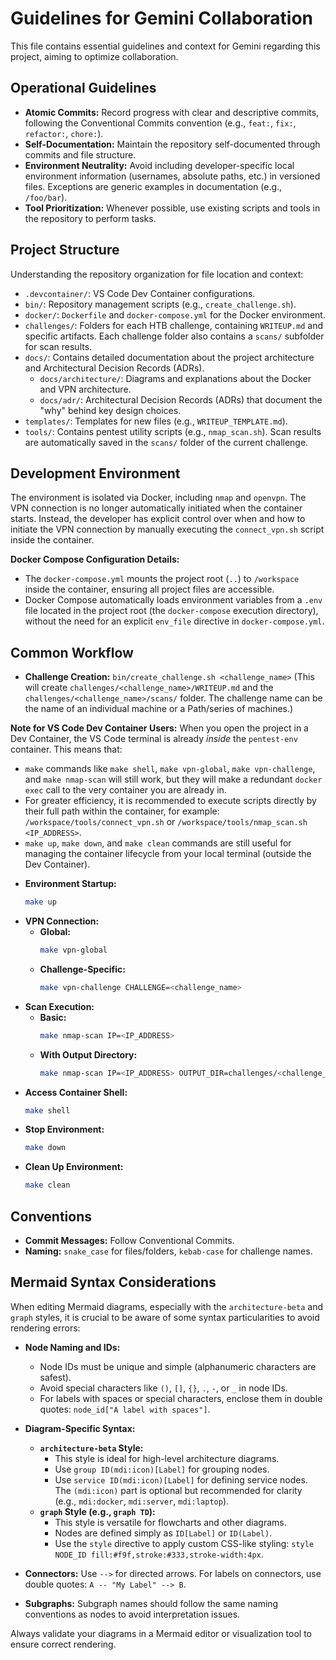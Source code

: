 # Guidelines for Gemini Collaboration

This file contains essential guidelines and context for Gemini regarding this project, aiming to optimize collaboration.

## Operational Guidelines

*   **Atomic Commits:** Record progress with clear and descriptive commits, following the Conventional Commits convention (e.g., `feat:`, `fix:`, `refactor:`, `chore:`).
*   **Self-Documentation:** Maintain the repository self-documented through commits and file structure.
*   **Environment Neutrality:** Avoid including developer-specific local environment information (usernames, absolute paths, etc.) in versioned files. Exceptions are generic examples in documentation (e.g., `/foo/bar`).
*   **Tool Prioritization:** Whenever possible, use existing scripts and tools in the repository to perform tasks.

## Project Structure

Understanding the repository organization for file location and context:

*   `.devcontainer/`: VS Code Dev Container configurations.
*   `bin/`: Repository management scripts (e.g., `create_challenge.sh`).
*   `docker/`: `Dockerfile` and `docker-compose.yml` for the Docker environment.
*   `challenges/`: Folders for each HTB challenge, containing `WRITEUP.md` and specific artifacts. Each challenge folder also contains a `scans/` subfolder for scan results.
*   `docs/`: Contains detailed documentation about the project architecture and Architectural Decision Records (ADRs).
    *   `docs/architecture/`: Diagrams and explanations about the Docker and VPN architecture.
    *   `docs/adr/`: Architectural Decision Records (ADRs) that document the "why" behind key design choices.
*   `templates/`: Templates for new files (e.g., `WRITEUP_TEMPLATE.md`).
*   `tools/`: Contains pentest utility scripts (e.g., `nmap_scan.sh`). Scan results are automatically saved in the `scans/` folder of the current challenge.

## Development Environment

The environment is isolated via Docker, including `nmap` and `openvpn`. The VPN connection is no longer automatically initiated when the container starts. Instead, the developer has explicit control over when and how to initiate the VPN connection by manually executing the `connect_vpn.sh` script inside the container.

**Docker Compose Configuration Details:**
- The `docker-compose.yml` mounts the project root (`..`) to `/workspace` inside the container, ensuring all project files are accessible.
- Docker Compose automatically loads environment variables from a `.env` file located in the project root (the `docker-compose` execution directory), without the need for an explicit `env_file` directive in `docker-compose.yml`.

## Common Workflow

*   **Challenge Creation:** `bin/create_challenge.sh <challenge_name>` (This will create `challenges/<challenge_name>/WRITEUP.md` and the `challenges/<challenge_name>/scans/` folder. The challenge name can be the name of an individual machine or a Path/series of machines.)

**Note for VS Code Dev Container Users:**
When you open the project in a Dev Container, the VS Code terminal is already *inside* the `pentest-env` container. This means that:
- `make` commands like `make shell`, `make vpn-global`, `make vpn-challenge`, and `make nmap-scan` will still work, but they will make a redundant `docker exec` call to the very container you are already in.
- For greater efficiency, it is recommended to execute scripts directly by their full path within the container, for example: `/workspace/tools/connect_vpn.sh` or `/workspace/tools/nmap_scan.sh <IP_ADDRESS>`.
- `make up`, `make down`, and `make clean` commands are still useful for managing the container lifecycle from your local terminal (outside the Dev Container).

*   **Environment Startup:**
    ```bash
    make up
    ```
*   **VPN Connection:**
    -   **Global:**
        ```bash
        make vpn-global
        ```
    -   **Challenge-Specific:**
        ```bash
        make vpn-challenge CHALLENGE=<challenge_name>
        ```
*   **Scan Execution:**
    -   **Basic:**
        ```bash
        make nmap-scan IP=<IP_ADDRESS>
        ```
    -   **With Output Directory:**
        ```bash
        make nmap-scan IP=<IP_ADDRESS> OUTPUT_DIR=challenges/<challenge_name>/scans
        ```
*   **Access Container Shell:**
    ```bash
    make shell
    ```
*   **Stop Environment:**
    ```bash
    make down
    ```
*   **Clean Up Environment:**
    ```bash
    make clean
    ```

## Conventions

*   **Commit Messages:** Follow Conventional Commits.
*   **Naming:** `snake_case` for files/folders, `kebab-case` for challenge names.

## Mermaid Syntax Considerations

When editing Mermaid diagrams, especially with the `architecture-beta` and `graph` styles, it is crucial to be aware of some syntax particularities to avoid rendering errors:

*   **Node Naming and IDs:**
    *   Node IDs must be unique and simple (alphanumeric characters are safest).
    *   Avoid special characters like `()`, `[]`, `{}`, `.`, `-`, or `_` in node IDs.
    *   For labels with spaces or special characters, enclose them in double quotes: `node_id["A label with spaces"]`.

*   **Diagram-Specific Syntax:**
    *   **`architecture-beta` Style:**
        *   This style is ideal for high-level architecture diagrams.
        *   Use `group ID(mdi:icon)[Label]` for grouping nodes.
        *   Use `service ID(mdi:icon)[Label]` for defining service nodes. The `(mdi:icon)` part is optional but recommended for clarity (e.g., `mdi:docker`, `mdi:server`, `mdi:laptop`).
    *   **`graph` Style (e.g., `graph TD`):**
        *   This style is versatile for flowcharts and other diagrams.
        *   Nodes are defined simply as `ID[Label]` or `ID(Label)`.
        *   Use the `style` directive to apply custom CSS-like styling: `style NODE_ID fill:#f9f,stroke:#333,stroke-width:4px`.

*   **Connectors:** Use `-->` for directed arrows. For labels on connectors, use double quotes: `A -- "My Label" --> B`.

*   **Subgraphs:** Subgraph names should follow the same naming conventions as nodes to avoid interpretation issues.

Always validate your diagrams in a Mermaid editor or visualization tool to ensure correct rendering.
